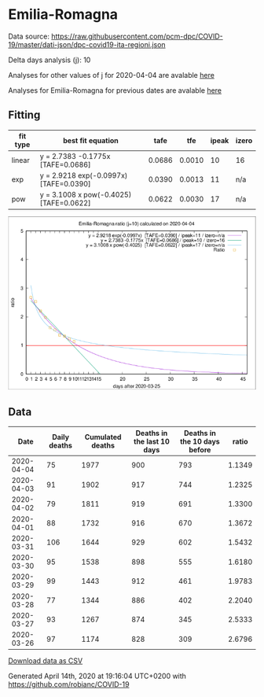 # Emilia-Romagna

Data source: https://raw.githubusercontent.com/pcm-dpc/COVID-19/master/dati-json/dpc-covid19-ita-regioni.json

Delta days analysis (j): 10

Analyses for other values of j for 2020-04-04 are avalable [here](../2020-04-04/README.md)

Analyses for Emilia-Romagna for previous dates are avalable [here](../README.md)

## Fitting 
|fit type|best fit equation|tafe|tfe|ipeak|izero|
|-------|-----|--------|------|---|---|
|linear|y = 2.7383 -0.1775x  [TAFE=0.0686]|0.0686|0.0010|10|16|
|exp|y = 2.9218 exp(-0.0997x)  [TAFE=0.0390]|0.0390|0.0013|11|n/a|
|pow|y = 3.1008 x pow(-0.4025)  [TAFE=0.0622]|0.0622|0.0030|17|n/a|

![Plot](COVID-19_emilia-romagna_j10_2020-04-04.png)

## Data
|Date|Daily deaths|Cumulated deaths|Deaths in the last 10 days|Deaths in the 10 days before|ratio|
|----|----------|-----------|-------|--------------------|-----|
|2020-04-04|75|1977|900|793|1.1349|
|2020-04-03|91|1902|917|744|1.2325|
|2020-04-02|79|1811|919|691|1.3300|
|2020-04-01|88|1732|916|670|1.3672|
|2020-03-31|106|1644|929|602|1.5432|
|2020-03-30|95|1538|898|555|1.6180|
|2020-03-29|99|1443|912|461|1.9783|
|2020-03-28|77|1344|886|402|2.2040|
|2020-03-27|93|1267|874|345|2.5333|
|2020-03-26|97|1174|828|309|2.6796|

[Download data as CSV](COVID-19_emilia-romagna_j10_2020-04-04.csv)

Generated April 14th, 2020 at 19:16:04 UTC+0200 with https://github.com/robianc/COVID-19
